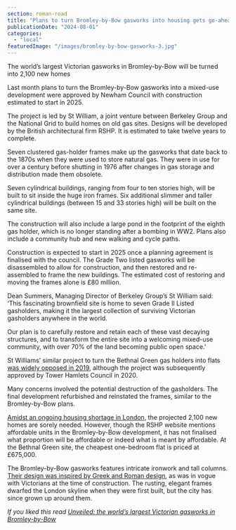 ```yaml
---
section: roman-road
title: "Plans to turn Bromley-by-Bow gasworks into housing gets go-ahead"
publicationDate: "2024-08-01"
categories: 
  - "local"
featuredImage: "/images/bromley-by-bow-gasworks-3.jpg"
---
```


The world’s largest Victorian gasworks in Bromley-by-Bow will be turned into 2,100 new homes

Last month plans to turn the Bromley-by-Bow gasworks into a mixed-use development were approved by Newham Council with construction estimated to start in 2025.

The project is led by St William, a joint venture between Berkeley Group and the National Grid to build homes on old gas sites. Designs will be developed by the British architectural firm RSHP. It is estimated to take twelve years to complete.

Seven clustered gas-holder frames make up the gasworks that date back to the 1870s when they were used to store natural gas. They were in use for over a century before shutting in 1976 after changes in gas storage and distribution made them obsolete. 

Seven cylindrical buildings, ranging from four to ten stories high, will be built to sit inside the huge iron frames. Six additional slimmer and taller cylindrical buildings (between 15 and 33 stories high) will be built on the same site.

The construction will also include a large pond in the footprint of the eighth gas holder, which is no longer standing after a bombing in WW2. Plans also include a community hub and new walking and cycle paths.  

Construction is expected to start in 2025 once a planning agreement is finalised with the council. The Grade Two listed gasworks will be disassembled to allow for construction, and then restored and re-assembled to frame the new buildings. The estimated cost of restoring and moving the frames alone is £80 million.

Dean Summers, Managing Director of Berkeley Group’s St William said: ‘This fascinating brownfield site is home to seven Grade II Listed gasholders, making it the largest collection of surviving Victorian gasholders anywhere in the world. 

Our plan is to carefully restore and retain each of these vast decaying structures, and to transform the entire site into a welcoming mixed-use community, with over 70% of the land becoming public open space.’ 

St Williams’ similar project to turn the Bethnal Green gas holders into flats [was widely opposed in 2019](https://bethnalgreenlondon.co.uk/bethnal-green-gas-holders-risk-demolition/), although the project was subsequently approved by Tower Hamlets Council in 2020. 

Many concerns involved the potential destruction of the gasholders. The final development refurbished and reinstated the frames, similar to the Bromley-by-Bow plans. 

[Amidst an ongoing housing shortage in London,](https://www.bbc.co.uk/news/articles/ceklv2ye5l1o) the projected 2,100 new homes are sorely needed. However, though the RSHP website mentions affordable units in the Bromley-by-Bow development, it has not finalised what proportion will be affordable or indeed what is meant by affordable. At the Bethnal Green site, the cheapest one-bedroom flat is priced at £675,000. 

The Bromley-by-Bow gasworks features intricate ironwork and tall columns. [Their design was inspired by Greek and Roman design](https://romanroadlondon.com/bromley-by-bow-gasworks-history/), as was in vogue with Victorians at the time of construction. The rusting, elegant frames dwarfed the London skyline when they were first built, but the city has since grown up around them.

_If you liked this read [Unveiled: the world’s largest Victorian gasworks in Bromley-by-Bow](https://romanroadlondon.com/bromley-by-bow-gasworks-history/)_
